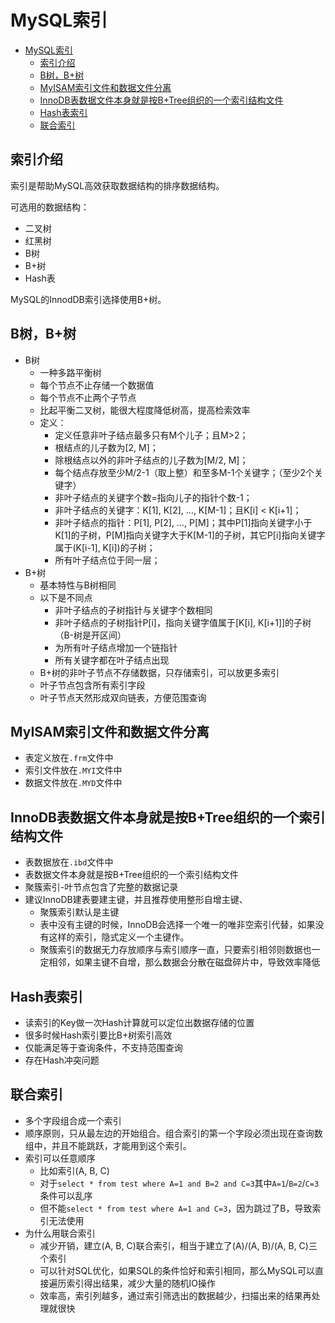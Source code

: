 # MySQL索引
- [MySQL索引](#mysql索引)
  - [索引介绍](#索引介绍)
  - [B树，B+树](#b树b树)
  - [MyISAM索引文件和数据文件分离](#myisam索引文件和数据文件分离)
  - [InnoDB表数据文件本身就是按B+Tree组织的一个索引结构文件](#innodb表数据文件本身就是按btree组织的一个索引结构文件)
  - [Hash表索引](#hash表索引)
  - [联合索引](#联合索引)

## 索引介绍
索引是帮助MySQL高效获取数据结构的排序数据结构。

可选用的数据结构：
- 二叉树
- 红黑树
- B树
- B+树
- Hash表

MySQL的InnodDB索引选择使用B+树。

##  B树，B+树
- B树
  - 一种多路平衡树
  - 每个节点不止存储一个数据值
  - 每个节点不止两个子节点
  - 比起平衡二叉树，能很大程度降低树高，提高检索效率
  - 定义：
    - 定义任意非叶子结点最多只有M个儿子；且M>2；
    - 根结点的儿子数为[2, M]；
    - 除根结点以外的非叶子结点的儿子数为[M/2, M]；
    - 每个结点存放至少M/2-1（取上整）和至多M-1个关键字；（至少2个关键字）
    - 非叶子结点的关键字个数=指向儿子的指针个数-1；
    - 非叶子结点的关键字：K[1], K[2], …, K[M-1]；且K[i] < K[i+1]；
    - 非叶子结点的指针：P[1], P[2], …, P[M]；其中P[1]指向关键字小于K[1]的子树，P[M]指向关键字大于K[M-1]的子树，其它P[i]指向关键字属于(K[i-1], K[i])的子树；
    - 所有叶子结点位于同一层；
- B+树
  - 基本特性与B树相同
  - 以下是不同点
    - 非叶子结点的子树指针与关键字个数相同
    - 非叶子结点的子树指针P[i]，指向关键字值属于[K[i], K[i+1]]的子树（B-树是开区间）
    - 为所有叶子结点增加一个链指针
    - 所有关键字都在叶子结点出现
  - B+树的非叶子节点不存储数据，只存储索引，可以放更多索引
  - 叶子节点包含所有索引字段
  - 叶子节点天然形成双向链表，方便范围查询

## MyISAM索引文件和数据文件分离
- 表定义放在`.frm`文件中
- 索引文件放在`.MYI`文件中
- 数据文件放在`.MYD`文件中

## InnoDB表数据文件本身就是按B+Tree组织的一个索引结构文件
- 表数据放在`.ibd`文件中
- 表数据文件本身就是按B+Tree组织的一个索引结构文件
- 聚簇索引-叶节点包含了完整的数据记录
- 建议InnoDB建表要建主键，并且推荐使用整形自增主键、
  - 聚簇索引默认是主键
  - 表中没有主键的时候，InnoDB会选择一个唯一的唯非空索引代替，如果没有这样的索引，隐式定义一个主键作。
  - 聚簇索引的数据无力存放顺序与索引顺序一直，只要索引相邻则数据也一定相邻，如果主键不自增，那么数据会分散在磁盘碎片中，导致效率降低

## Hash表索引
- 读索引的Key做一次Hash计算就可以定位出数据存储的位置
- 很多时候Hash索引要比B+树索引高效
- 仅能满足等于查询条件，不支持范围查询
- 存在Hash冲突问题

## 联合索引
- 多个字段组合成一个索引
- 顺序原则，只从最左边的开始组合。组合索引的第一个字段必须出现在查询数组中，并且不能跳跃，才能用到这个索引。
- 索引可以任意顺序
  - 比如索引(A, B, C)
  - 对于`select * from test where A=1 and B=2 and C=3`其中`A=1`/`B=2`/`C=3`条件可以乱序
  - 但不能`select * from test where A=1 and C=3`，因为跳过了B，导致索引无法使用
- 为什么用联合索引
  - 减少开销，建立(A, B, C)联合索引，相当于建立了(A)/(A, B)/(A, B, C)三个索引
  - 可以针对SQL优化，如果SQL的条件恰好和索引相同，那么MySQL可以直接遍历索引得出结果，减少大量的随机IO操作
  - 效率高，索引列越多，通过索引筛选出的数据越少，扫描出来的结果再处理就很快